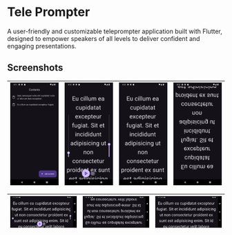 # Tele Prompter

A user-friendly and customizable teleprompter application built with Flutter, designed to empower speakers of all levels to deliver confident and engaging presentations.

## Screenshots

| ![](/screenshots/screenshot01.png) | ![](/screenshots/screenshot02.png) | ![](/screenshots/screenshot03.png) | ![](/screenshots/screenshot04.png) |
| ---------------------------------- | ---------------------------------- | ---------------------------------- | ---------------------------------- |

| ![](/screenshots/screenshot05.png) | ![](/screenshots/screenshot06.png) | ![](/screenshots/screenshot07.png) |
| ---------------------------------- | ---------------------------------- | ---------------------------------- |
